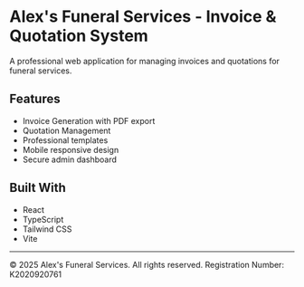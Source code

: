 
# Alex's Funeral Services - Invoice & Quotation System

A professional web application for managing invoices and quotations for funeral services.

## Features

- Invoice Generation with PDF export
- Quotation Management
- Professional templates
- Mobile responsive design
- Secure admin dashboard

## Built With

- React
- TypeScript
- Tailwind CSS
- Vite

---

© 2025 Alex's Funeral Services. All rights reserved.
Registration Number: K2020920761
